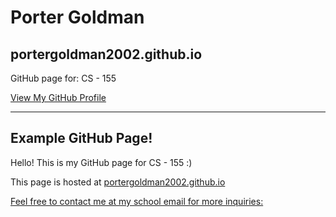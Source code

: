 # Porter Goldman

## portergoldman2002.github.io

GitHub page for: CS - 155

[View My GitHub Profile](https://github.com/portergoldman2002)

---

## Example GitHub Page!

Hello! This is my GitHub page for CS - 155 :)

This page is hosted at [portergoldman2002.github.io](https://portergoldman2002.github.io)

[Feel free to contact me at my school email for more inquiries:](portergoldman@u.boisestate.edu)
